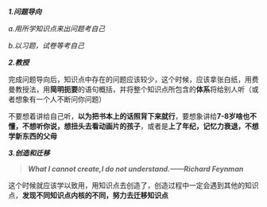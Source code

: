 ***1.问题导向***

*a.用所学知识点来出问题考自己*

*b.以习题，试卷等考自己*

***2.教授***

完成问题导向后，知识点中存在的问题应该较少，这个时候，应该拿张白纸，用费曼教授法，用**简明扼要**的语句概括，并将整个知识点所包含的**体系**将给别人听（或者想象有一个人不断问你问题）

不要想着讲给自己听，**以为把书本上的话照背下来就行**，要想象讲给**7-8岁啥也不懂，不想听你说，想扭头去看动画片的孩子**，或者是**上了年纪，记忆力衰退，不想学新东西的父母**

***3.创造和迁移***

>***What I cannot create,I do not understand.——Richard Feynman***

这个时候就应该学以致用，用知识点去创造了，创造过程中一定会遇到其他的知识点，**发现不同知识点内核的不同，努力去迁移知识点**
